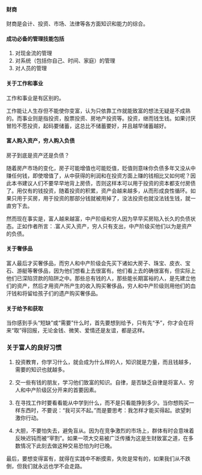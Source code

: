 
#### 财商
财商是会计、投资、市场、法律等各方面知识和能力的综合。

#### 成功必备的管理技能包括
1. 对现金流的管理
2. 对系统（包括你自己、时间、家庭）的管理
3. 对人员的管理

#### 关于工作和事业
工作和事业是有区别的。

工作能让人生存但不能使你变富，认为只依靠工作就能致富的想法无疑是不成熟的。而事业则是指投资，股票投资、房地产投资等。投资，继而钱生钱。如果讨厌冒险不愿投资，起码要储蓄，这总比不储蓄要好，并且越早储蓄越好。

#### 富人购入资产，穷人购入负债
房子到底是资产还是负债？

随着房产市场的变化，房子可能增值也可能贬值，贬值则意味你负债多年又没从中赚任何钱，即使增值了，从中获得的利润和在投资方面上赚的钱相比又如何呢？因此本书建议人们不要早早地背上房债，否则这样本可以用于投资的资本都支付房债了。用仅有的钱投资，随着投资的积累，资产会越来越多，从而形成良性循环。如果只用于买房，用于投资的那部分钱就被用掉了，没法投资也就没法钱生钱，就一直穷下去。

然而现在事实是，富人越来越富，中产阶级和穷人因为早早买房陷入长久的负债状态。正如作者所言：.富人买入资产，穷人只有支出，中产阶级买他们以为是资产的负债。


#### 关于奢侈品
富人最后才买奢侈品，而穷人和中产阶级会先买下诸如大房子、珠宝、皮衣、宝石、游艇等奢侈品，因为他们想看上去很富有。他们看上去的确很富有，但实际上他们已深陷贷款的陷阱之中。那些总有钱的人，那些能长期富裕的人，是先建立他们的资产，然后才用资产所产生的收入购买奢侈品，穷人和中产阶级则用他们的血汗钱和将留给孩子们的遗产购买奢侈品。

#### 关于给予和获取
当你感到手头“短缺”或“需要”什么时，首先要想到给予，只有先“予”，你才会在将来“取”得回报，无论金钱、微笑、爱情还是友谊，都是这样。

### 关于富人的良好习惯
1. 投资教育，你学习什么，就会成为什么样的人，知识就是力量，而且钱越多，需要的知识也就越多。

2. 交一些有钱的朋友，学习他们致富的知识。自律，是否缺乏自律是将富人、穷人和中产阶级区分开来的首要因素。

3.  在寻找工作时要看看能从中学到什么，而不是只看能挣到多少。当你想购买一样东西时，不要说：“我可买不起。”而是要思考：我怎样才能买得起。欲望刺激你行动。

4. 大胆，不要怕失去，避免盲从。因为在竞争激烈的市场上，群体有时会意味着反映迟钝而被“宰割”。如果一项大交易被广泛传播为这是生财致富之道，在多数情况下此刻去做这种交易恐怕为时已晚。

最后，要想变得富有，就得在实践中不断摸索，失败是常有的，如果我们从不跌倒，但我们就永远也学不会走路。